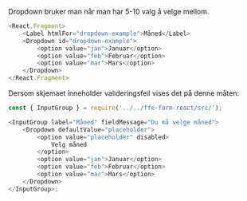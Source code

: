 Dropdown bruker man når man har 5-10 valg å velge mellom.

```js
<React.Fragment>
    <Label htmlFor="dropdown-example">Måned</Label>
    <Dropdown id="dropdown-example">
        <option value="jan">Januar</option>
        <option value="feb">Februar</option>
        <option value="mar">Mars</option>
    </Dropdown>
</React.Fragment>
```

Dersom skjemaet inneholder valideringsfeil vises det på denne måten:

```js
const { InputGroup } = require('../../ffe-form-react/src/');

<InputGroup label="Måned" fieldMessage="Du må velge måned">
    <Dropdown defaultValue="placeholder">
        <option value="placeholder" disabled>
            Velg måned
        </option>
        <option value="jan">Januar</option>
        <option value="feb">Februar</option>
        <option value="mar">Mars</option>
    </Dropdown>
</InputGroup>;
```
